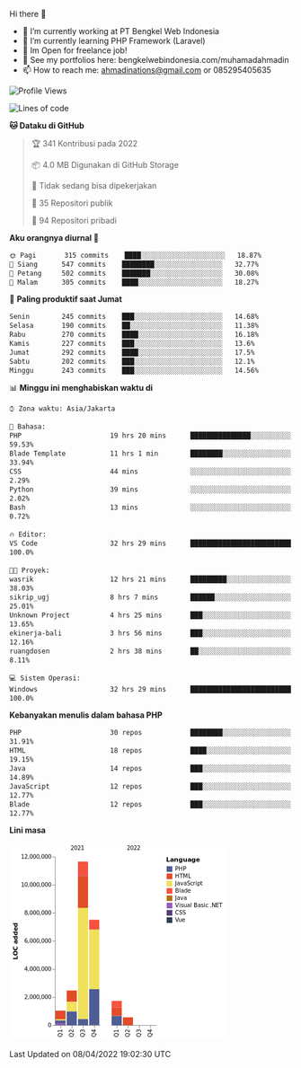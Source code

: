 Hi there 👋

- 🔭 I’m currently working at PT Bengkel Web Indonesia
- 🌱 I’m currently learning PHP Framework (Laravel)
- 📂 Im Open for freelance job!
- 🧷 See my portfolios here: bengkelwebindonesia.com/muhamadahmadin
- 📫 How to reach me: ahmadinations@gmail.com or 085295405635


<!--START_SECTION:waka-->
![Profile Views](http://img.shields.io/badge/Profil%20dilihat-2-blue)

![Lines of code](https://img.shields.io/badge/Sejak%20Hello%20World%20aku%20telah%20menulis-25%20Million%20baris%20kode-blue)

**🐱 Dataku di GitHub** 

> 🏆 341 Kontribusi pada 2022
 > 
> 📦 4.0 MB Digunakan di GitHub Storage 
 > 
> 🚫 Tidak sedang bisa dipekerjakan
 > 
> 📜 35 Repositori publik 
 > 
> 🔑 94 Repositori pribadi  
 > 
**Aku orangnya diurnal 🐤** 

```text
🌞 Pagi       315 commits    ████░░░░░░░░░░░░░░░░░░░░░   18.87% 
🌆 Siang      547 commits    ████████░░░░░░░░░░░░░░░░░   32.77% 
🌃 Petang     502 commits    ███████░░░░░░░░░░░░░░░░░░   30.08% 
🌙 Malam      305 commits    ████░░░░░░░░░░░░░░░░░░░░░   18.27%

```
📅 **Paling produktif saat Jumat** 

```text
Senin        245 commits    ███░░░░░░░░░░░░░░░░░░░░░░   14.68% 
Selasa       190 commits    ██░░░░░░░░░░░░░░░░░░░░░░░   11.38% 
Rabu         270 commits    ████░░░░░░░░░░░░░░░░░░░░░   16.18% 
Kamis        227 commits    ███░░░░░░░░░░░░░░░░░░░░░░   13.6% 
Jumat        292 commits    ████░░░░░░░░░░░░░░░░░░░░░   17.5% 
Sabtu        202 commits    ███░░░░░░░░░░░░░░░░░░░░░░   12.1% 
Minggu       243 commits    ███░░░░░░░░░░░░░░░░░░░░░░   14.56%

```


📊 **Minggu ini menghabiskan waktu di** 

```text
⌚︎ Zona waktu: Asia/Jakarta

💬 Bahasa: 
PHP                      19 hrs 20 mins      ███████████████░░░░░░░░░░   59.53% 
Blade Template           11 hrs 1 min        ████████░░░░░░░░░░░░░░░░░   33.94% 
CSS                      44 mins             ░░░░░░░░░░░░░░░░░░░░░░░░░   2.29% 
Python                   39 mins             ░░░░░░░░░░░░░░░░░░░░░░░░░   2.02% 
Bash                     13 mins             ░░░░░░░░░░░░░░░░░░░░░░░░░   0.72%

🔥 Editor: 
VS Code                  32 hrs 29 mins      █████████████████████████   100.0%

🐱‍💻 Proyek: 
wasrik                   12 hrs 21 mins      █████████░░░░░░░░░░░░░░░░   38.03% 
sikrip_ugj               8 hrs 7 mins        ██████░░░░░░░░░░░░░░░░░░░   25.01% 
Unknown Project          4 hrs 25 mins       ███░░░░░░░░░░░░░░░░░░░░░░   13.65% 
ekinerja-bali            3 hrs 56 mins       ███░░░░░░░░░░░░░░░░░░░░░░   12.16% 
ruangdosen               2 hrs 38 mins       ██░░░░░░░░░░░░░░░░░░░░░░░   8.11%

💻 Sistem Operasi: 
Windows                  32 hrs 29 mins      █████████████████████████   100.0%

```

**Kebanyakan menulis dalam bahasa PHP** 

```text
PHP                      30 repos            ████████░░░░░░░░░░░░░░░░░   31.91% 
HTML                     18 repos            ████░░░░░░░░░░░░░░░░░░░░░   19.15% 
Java                     14 repos            ███░░░░░░░░░░░░░░░░░░░░░░   14.89% 
JavaScript               12 repos            ███░░░░░░░░░░░░░░░░░░░░░░   12.77% 
Blade                    12 repos            ███░░░░░░░░░░░░░░░░░░░░░░   12.77%

```


**Lini masa**

![Chart not found](https://raw.githubusercontent.com/MuhamadAhmadin/MuhamadAhmadin/master/charts/bar_graph.png) 


 Last Updated on 08/04/2022 19:02:30 UTC
<!--END_SECTION:waka-->
